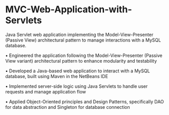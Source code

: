 # MVC-Web-Application-with-Servlets
Java Servlet web application implementing the Model-View-Presenter (Passive View) architectural pattern to manage interactions with a MySQL database.

•	Engineered the application following the Model-View-Presenter (Passive View variant) architectural pattern to enhance modularity and testability

•	Developed a Java-based web application to interact with a MySQL database, built using Maven in the NetBeans IDE

•	Implemented server-side logic using Java Servlets to handle user requests and manage application flow

•	Applied Object-Oriented principles and Design Patterns, specifically DAO for data abstraction and Singleton for database connection
